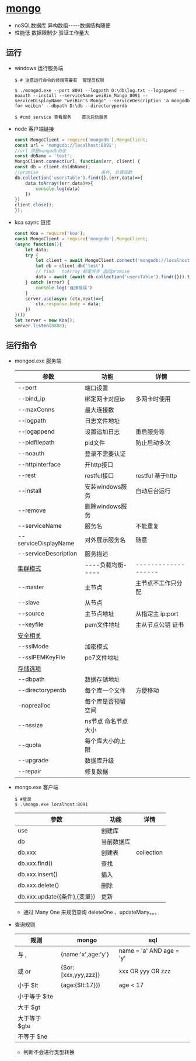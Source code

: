 # [mongo](https://www.mongodb.com/2)

- noSQL数据库 异构数组-----数据结构随便
- 性能低  数据限制少  验证工作量大

## 运行

- windows 运行服务端

    ```shell
    $ # 注意运行命令的终端需要有  管理员权限

    $ ./mongod.exe --port 8091 --logpath D:\db\log.txt --logappend --noauth --install --serviceName weiBin_Mongo_8091 --serviceDisplayName "weiBin's Mongo" --serviceDescription 'a mongodb for weibin' --dbpath D:\db --directoryperdb

    $ #cmd service 查看服务    首次启动服务
    ```

- node 客户端链接

    ```js
    const MongoClient = require('mongodb').MongoClient;
    const url = 'mongodb://localhost:8091';
    //url 须是mongodb协议
    const dbName = 'test';
    MongoClient.connect(url, function(err, client) {
    const db = client.db(dbName);
    //promise                        条件, 处理函数
    db.collection('usersTable').find({},(err,data)=>{
        data.toArray((err,data)=>{
            console.log(data)
        })
    })
    client.close();
    });

    ```

- koa saync 链接

    ```js
    const Koa = require('koa');
    const MongoClient = require('mongodb').MongoClient;
    (async function(){
        let data;
        try {
            let client = await MongoClient.connect('mongodb://localhost:8091')
            let db = client.db('test')
            // find   toArray 都是异步 返回promise
            data = await (await db.collection('usersTable').find({})).toArray()
        } catch (error) {
            console.log('连接错误')
        }
        server.use(async (ctx,next)=>{
            ctx.response.body = data;
        })
    }())
    let server = new Koa();
    server.listen(8888);
    ```

## 运行指令 

- mongod.exe 服务端

    参数 | 功能 | 详情
    -|-|- 
    --port | 端口设置 | 
    --bind_ip | 绑定网卡对应ip | 多网卡时使用
    --maxConns | 最大连接数 | 
    --logpath | 日志文件地址 | 
    --logappend | 设置追加日志 | 重启服务等
    --pidfilepath | pid文件 | 防止启动多次
    --noauth | 登录不需要认证 |
    --httpinterface | 开http接口 | 
    --rest | restful接口 | restful 基于http
    --install | 安装windows服务 | 自动后台运行
    --remove | 删除windows服务 |
    --serviceName | 服务名 | 不能重复
    --serviceDisplayName | 对外展示服务名 | 随意
    --serviceDescription | 服务描述 | 
    [集群模式]() |----负载均衡-----|-------------------
    --master | 主节点 | 主节点不工作只分配
    --slave | 从节点 | 
    --source | 主节点地址 | 从指定主 ip:port
    --keyfile | pem文件地址 | 主从节点公钥 证书
    [安全相关]() | |
    --sslMode | 加密模式 | 
    --sslPEMKeyFile  | pe7文件地址 |
    [存储选项]() | |
    --dbpath |数据存储地址|
    --directoryperdb | 每个库一个文件 | 方便移动
    -noprealloc | 每个库是否预留空间 |
    --nssize | ns节点 命名节点大小 |
    --quota | 每个库大小的上限 | 
    --upgrade | 数据库升级 | 
    --repair | 修复数据 | 

- mongo.exe 客户端

    ```shell
    $ #登录
    $ .\mongo.exe localhost:8091
    ```

    参数 | 功能 | 详情
    -|-|- 
    use | 创建库 | 
    db | 当前数据库
    db.xxx | 创建表 | collection
    db.xxx.find() | 查找 | 
    db.xxx.insert() | 插入 | 
    db.xxx.delete() | 删除 | 
    db.xxx.update({条件},{变量}) | 更新 | 
    
    - 通过 Many One 来规范查询  deleteOne 、updateMany。。。


- 查询规则

    规则 | mongo | sql
    -|-|-
    与 , | {name:'x',age:'y'} | name = 'a' AND age = 'y'
    或 or | {$or:[xxx,yyy,zzz]} | xxx OR yyy OR zzz
    小于 $lt |{age:{$lt:17}}) | age < 17
    小于等于 $lte |  |
    大于 $gt | |
    大于等于 $gte |  |
    不等于 $ne | |

    - 判断不会进行类型转换







